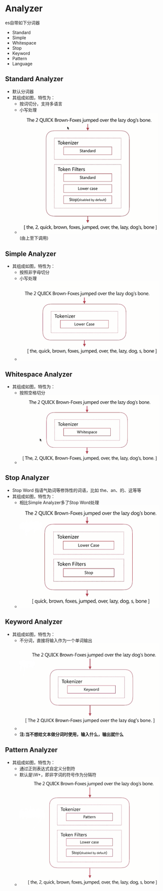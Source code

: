 # Analyzer

es自带如下分词器

- Standard
- Simple
- Whitespace
- Stop
- Keyword
- Pattern
- Language

## Standard Analyzer

- 默认分词器
- 其组成如图，特性为：
  - 按词切分，支持多语言
  - 小写处理
  - ![Standard Analyzer](https://raw.githubusercontent.com/yb123speed/MarkDown/master/images/elasticsearch/es_analyzer_01.png)(由上至下调用)

## Simple Analyzer

- 其组成如图，特性为：
  - 按照非字母切分
  - 小写处理
  - ![Simple Analyzer](https://raw.githubusercontent.com/yb123speed/MarkDown/master/images/elasticsearch/es_analyzer_02_simple_analyzer.png)
  
## Whitespace Analyzer

- 其组成如图，特性为：
  - 按照空格切分
  - ![Whitespace Analyzer](https://raw.githubusercontent.com/yb123speed/MarkDown/master/images/elasticsearch/es_analyzer_03_whitespace_analyzer.png)

## Stop Analyzer

- Stop Word 指语气助词等修饰性的词语，比如 the、an、的、这等等
- 其组成如图，特性为：
  - 相比Simple Analyzer多了Stop Word处理
  - ![Stop Analyzer](https://raw.githubusercontent.com/yb123speed/MarkDown/master/images/elasticsearch/es_analyzer_04_stop_analyzer.png)

## Keyword Analyzer

- 其组成如图，特性为：
  - 不分词，直接将输入作为一个单词输出
  - ![Keyword Analyzer](https://raw.githubusercontent.com/yb123speed/MarkDown/master/images/elasticsearch/es_analyzer_05_keyword_analyzer.png)
  - **注:当不想给文本做分词时使用，输入什么，输出就什么**

## Pattern Analyzer

- 其组成如图，特性为：
  - 通过正则表达式自定义分割符
  - 默认是\W+，即非字词的符号作为分隔符
  - ![Pattern Analyzer](https://raw.githubusercontent.com/yb123speed/MarkDown/master/images/elasticsearch/es_analyzer_06_pattern_analyzer.png)